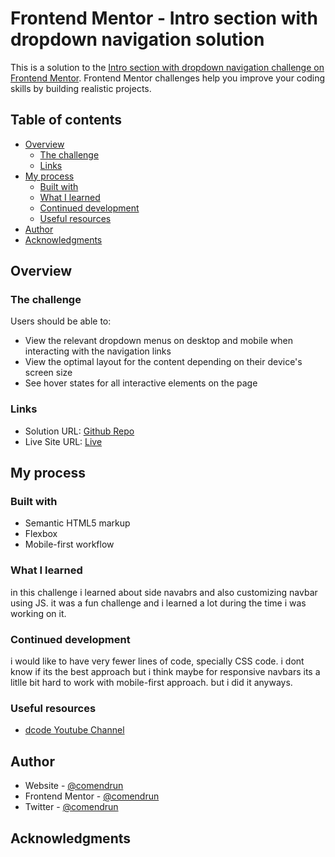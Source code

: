 # Frontend Mentor - Intro section with dropdown navigation solution

This is a solution to the [Intro section with dropdown navigation challenge on Frontend Mentor](https://www.frontendmentor.io/challenges/intro-section-with-dropdown-navigation-ryaPetHE5). Frontend Mentor challenges help you improve your coding skills by building realistic projects.

## Table of contents

- [Overview](#overview)
  - [The challenge](#the-challenge)
  - [Links](#links)
- [My process](#my-process)
  - [Built with](#built-with)
  - [What I learned](#what-i-learned)
  - [Continued development](#continued-development)
  - [Useful resources](#useful-resources)
- [Author](#author)
- [Acknowledgments](#acknowledgments)

## Overview

### The challenge

Users should be able to:

- View the relevant dropdown menus on desktop and mobile when interacting with the navigation links
- View the optimal layout for the content depending on their device's screen size
- See hover states for all interactive elements on the page

### Links

- Solution URL: [Github Repo](https://github.com/comendrun/Intro-Section-With-Dropdown-Navigation)
- Live Site URL: [Live](https://comendrun.github.io/Intro-Section-With-Dropdown-Navigation/)

## My process

### Built with

- Semantic HTML5 markup
- Flexbox
- Mobile-first workflow

### What I learned

in this challenge i learned about side navabrs and also customizing navbar using JS. it was a fun challenge and i learned a lot during the time i was working on it.

### Continued development

i would like to have very fewer lines of code, specially CSS code. i dont know if its the best approach but i think maybe for responsive navbars its a litlle bit hard to work with mobile-first approach. but i did it anyways.

### Useful resources

- [dcode Youtube Channel](https://www.youtube.com/watch?v=yH7gkUNwDJY&t=861s)

## Author

- Website - [@comendrun](https://github.com/comendrun)
- Frontend Mentor - [@comendrun](https://www.frontendmentor.io/profile/comendrun)
- Twitter - [@comendrun](https://twitter.com/comendrun)

## Acknowledgments
